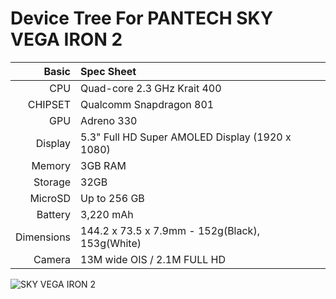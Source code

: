Device Tree For PANTECH SKY VEGA IRON 2
=======================================

Basic   | Spec Sheet
-------:|:-------------------------
CPU     | Quad-core 2.3 GHz Krait 400
CHIPSET | Qualcomm Snapdragon 801
GPU     | Adreno 330
Display | 5.3" Full HD Super AMOLED Display (1920 x 1080)
Memory  | 3GB RAM
Storage | 32GB
MicroSD | Up to 256 GB
Battery | 3,220 mAh
Dimensions | 144.2 x 73.5 x 7.9mm - 152g(Black), 153g(White)
Camera  | 13M wide OIS / 2.1M FULL HD


![SKY VEGA IRON 2](http://pantech.co.kr/cmm/fms/getImage.do?atchFileId=FILE_000000000008005&fileSn=1 "SKY VEGA IRON2")
